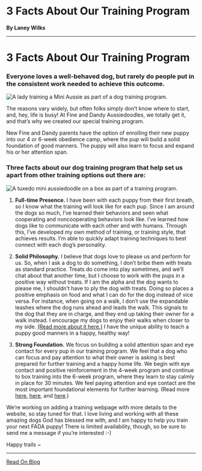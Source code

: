 # 3 Facts About Our Training Program

**By Laney Wilks**

---

# 3 Facts About Our Training Program

### Everyone loves a well-behaved dog, but rarely do people put in the consistent work needed to achieve this outcome.

![A lady training a Mini Aussie as part of a dog training program.](https://static.wixstatic.com/media/11062b_ad1f8a85bab44e0fbc36819ea2e8eeb8~mv2.jpeg/v1/fill/w_638,h_426,al_c,q_80,usm_0.66_1.00_0.01,enc_auto/11062b_ad1f8a85bab44e0fbc36819ea2e8eeb8~mv2.jpeg)

The reasons vary widely, but often folks simply don’t know where to start, and, hey, life is busy! At Fine and Dandy Aussiedoodles, we totally get it, and that’s why we created our special training program. 

  

New Fine and Dandy parents have the option of enrolling their new puppy into our 4 or 6-week obedience camp, where the pup will build a solid foundation of good manners. The puppy will also learn to focus and expand his or her attention span.  

  

### Three facts about our dog training program that help set us apart from other training options out there are:

  

![A tuxedo mini aussiedoodle on a box as part of a training program.](https://static.wixstatic.com/media/4917f1_d68563c65aa641e2897df4e99b48b55b~mv2.jpg/v1/fill/w_466,h_998,al_c,q_85,usm_0.66_1.00_0.01,enc_auto/4917f1_d68563c65aa641e2897df4e99b48b55b~mv2.jpg)

1.  **Full-time Presence.** I have been with each puppy from their first breath, so I know what the training will look like for each pup. Since I am around the dogs so much, I’ve learned their behaviors and seen what cooperating and noncooperating behaviors look like. I’ve learned how dogs like to communicate with each other and with humans. Through this, I’ve developed my own method of training, or training style, that achieves results. I’m able to quickly adapt training techniques to best connect with each dog’s personality.  
    
2.  **Solid Philosophy.** I believe that dogs love to please us and perform for us. So, when I ask a dog to do something, I don’t bribe them with treats as standard practice. Treats do come into play sometimes, and we’ll chat about that another time, but I choose to work with the pups in a positive way without treats. If I am the alpha and the dog wants to please me, I shouldn’t have to ply the dog with treats. Doing so places a positive emphasis on food and what I can do for the dog instead of vice versa. For instance, when going on a walk, I don’t use the expandable leashes where the dog runs ahead and leads the walk. This signals to the dog that they are in charge, and they end up taking their owner for a walk instead. I encourage my dogs to enjoy their walks when closer to my side. [<u style="text-decoration: underline;"><span>(Read more about it here.)</span></u>](https://www.fineanddandyaussiedoodles.com/post/is-walking-your-dog-enjoyable) I have the unique ability to teach a puppy good manners in a happy, healthy way!  
    
3.  **Strong Foundation.** We focus on building a solid attention span and eye contact for every pup in our training program. We feel that a dog who can focus and pay attention to what their owner is asking is best prepared for further training and a happy home life. We begin with eye contact and positive reinforcement in the 4-week program and continue to box training into the 6-week program, where they learn to stay calmly in place for 30 minutes. We feel paying attention and eye contact are the most important foundational elements for further learning. (Read more [<u style="text-decoration: underline;"><span>here</span></u>](https://www.fineanddandyaussiedoodles.com/post/7-super-simple-tips-for-box-training), [<u style="text-decoration: underline;"><span>here</span></u>](https://www.fineanddandyaussiedoodles.com/post/3-steps-to-box-training-3-important-training-tips), and [<u style="text-decoration: underline;"><span>here</span></u>](https://www.fineanddandyaussiedoodles.com/post/watch-me-watch-me).)
    

We’re working on adding a training webpage with more details to the website, so stay tuned for that. I love living and working with all these amazing dogs God has blessed me with, and I am happy to help you train your next FADA puppy! There is limited availability, though, so be sure to send me a message if you’re interested :-)

  

Happy trails ~

---

[Read On Blog](https://www.fineanddandyaussiedoodles.com/post/3-facts-about-our-training-program)